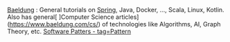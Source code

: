 


[Baeldung](https://www.baeldung.com/) : General tutorials on [Spring](https://www.baeldung.com/learn-spring-course), Java, Docker, ..., Scala, Linux, Kotlin.  Also has general[ ]Computer Science articles](https://www.baeldung.com/cs/) of technologies like Algorithms, AI, Graph Theory, etc.  [Software Patters - tag=Pattern](https://www.baeldung.com/tag/pattern/)
